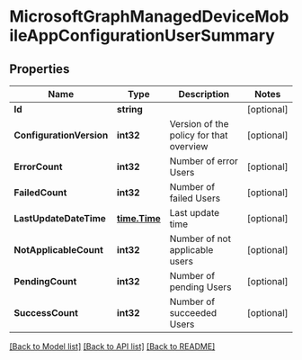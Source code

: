 # MicrosoftGraphManagedDeviceMobileAppConfigurationUserSummary

## Properties

Name | Type | Description | Notes
------------ | ------------- | ------------- | -------------
**Id** | **string** |  | [optional] 
**ConfigurationVersion** | **int32** | Version of the policy for that overview | [optional] 
**ErrorCount** | **int32** | Number of error Users | [optional] 
**FailedCount** | **int32** | Number of failed Users | [optional] 
**LastUpdateDateTime** | [**time.Time**](time.Time.md) | Last update time | [optional] 
**NotApplicableCount** | **int32** | Number of not applicable users | [optional] 
**PendingCount** | **int32** | Number of pending Users | [optional] 
**SuccessCount** | **int32** | Number of succeeded Users | [optional] 

[[Back to Model list]](../README.md#documentation-for-models) [[Back to API list]](../README.md#documentation-for-api-endpoints) [[Back to README]](../README.md)


